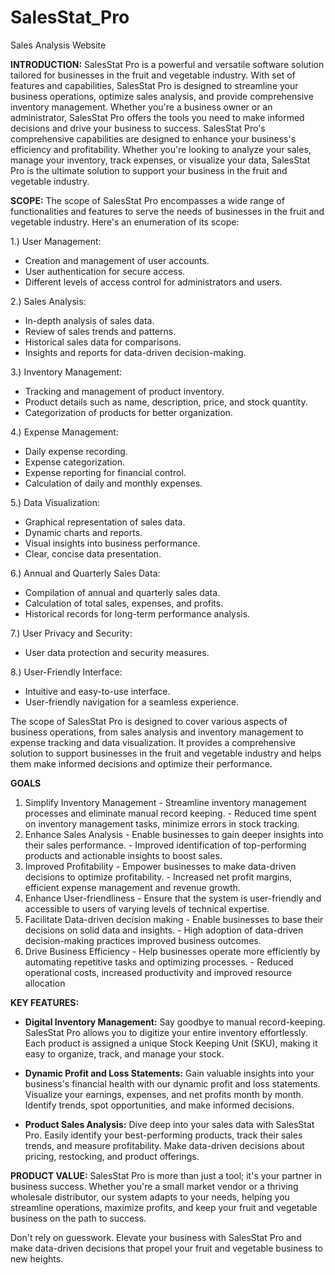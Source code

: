 # SalesStat_Pro
Sales Analysis Website

**INTRODUCTION:**
SalesStat Pro is a powerful and versatile software solution tailored for businesses in the fruit and vegetable industry. With set of features and capabilities, SalesStat Pro is designed to streamline your business operations, optimize sales analysis, and provide comprehensive inventory management. Whether you're a business owner or an administrator, SalesStat Pro offers the tools you need to make informed decisions and drive your business to success. SalesStat Pro's comprehensive capabilities are designed to enhance your business's efficiency and profitability. Whether you're looking to analyze your sales, manage your inventory, track expenses, or visualize your data, SalesStat Pro is the ultimate solution to support your business in the fruit and vegetable industry.

**SCOPE:**
The scope of SalesStat Pro encompasses a wide range of functionalities and features to serve the needs of businesses in the fruit and vegetable industry. Here's an enumeration of its scope:

1.) User Management:
  - Creation and management of user accounts.
  - User authentication for secure access.
  - Different levels of access control for administrators and users.
    
2.) Sales Analysis:
  - In-depth analysis of sales data.
  - Review of sales trends and patterns.
  - Historical sales data for comparisons.
  - Insights and reports for data-driven decision-making.
    
3.) Inventory Management:
  - Tracking and management of product inventory.
  - Product details such as name, description, price, and stock quantity.
  - Categorization of products for better organization.
    
4.) Expense Management:
  - Daily expense recording.
  - Expense categorization.
  - Expense reporting for financial control.
  - Calculation of daily and monthly expenses.
    
5.) Data Visualization:
  - Graphical representation of sales data.
  - Dynamic charts and reports.
  - Visual insights into business performance.
  - Clear, concise data presentation.
    
6.) Annual and Quarterly Sales Data:
  - Compilation of annual and quarterly sales data.
  - Calculation of total sales, expenses, and profits.
  - Historical records for long-term performance analysis.
    
7.) User Privacy and Security:
  - User data protection and security measures.
    
8.) User-Friendly Interface:
  - Intuitive and easy-to-use interface.
  - User-friendly navigation for a seamless experience.

The scope of SalesStat Pro is designed to cover various aspects of business operations, from sales analysis and inventory management to expense tracking and data visualization. It provides a comprehensive solution to support businesses in the fruit and vegetable industry and helps them make informed decisions and optimize their performance.

**GOALS**
  1. Simplify Inventory Management
    - Streamline inventory management processes and eliminate manual record 
      keeping.
    - Reduced time spent on inventory management tasks, minimize errors in 
      stock tracking.
  2. Enhance Sales Analysis
    - Enable businesses to gain deeper insights into their sales performance.
    - Improved identification of top-performing products and actionable insights to 
      boost sales.
  3. Improved Profitability
    - Empower businesses to make data-driven decisions to optimize profitability.
    - Increased net profit margins, efficient expense management and revenue 
      growth.
  4. Enhance User-friendliness
    - Ensure that the system is user-friendly and accessible to users of varying 
      levels of technical expertise.
  5. Facilitate Data-driven decision making
    - Enable businesses to base their decisions on solid data and insights.
    - High adoption of data-driven decision-making practices improved business 
      outcomes.
  6. Drive Business Efficiency
    - Help businesses operate more efficiently by automating repetitive tasks and 
      optimizing processes.
    - Reduced operational costs, increased productivity and improved resource 
      allocation

**KEY FEATURES:**
- **Digital Inventory Management:** Say goodbye to manual record-keeping. SalesStat 
Pro allows you to digitize your entire inventory effortlessly. Each product is assigned 
a unique Stock Keeping Unit (SKU), making it easy to organize, track, and manage 
your stock.

- **Dynamic Profit and Loss Statements:** Gain valuable insights into your business's 
financial health with our dynamic profit and loss statements. Visualize your 
earnings, expenses, and net profits month by month. Identify trends, spot 
opportunities, and make informed decisions.

- **Product Sales Analysis:** Dive deep into your sales data with SalesStat Pro. Easily 
identify your best-performing products, track their sales trends, and measure 
profitability. Make data-driven decisions about pricing, restocking, and product 
offerings.

**PRODUCT VALUE:**
SalesStat Pro is more than just a tool; it's your partner in business success. Whether you're 
a small market vendor or a thriving wholesale distributor, our system adapts to your needs, 
helping you streamline operations, maximize profits, and keep your fruit and vegetable 
business on the path to success.

Don't rely on guesswork. Elevate your business with SalesStat Pro and make data-driven 
decisions that propel your fruit and vegetable business to new heights.

